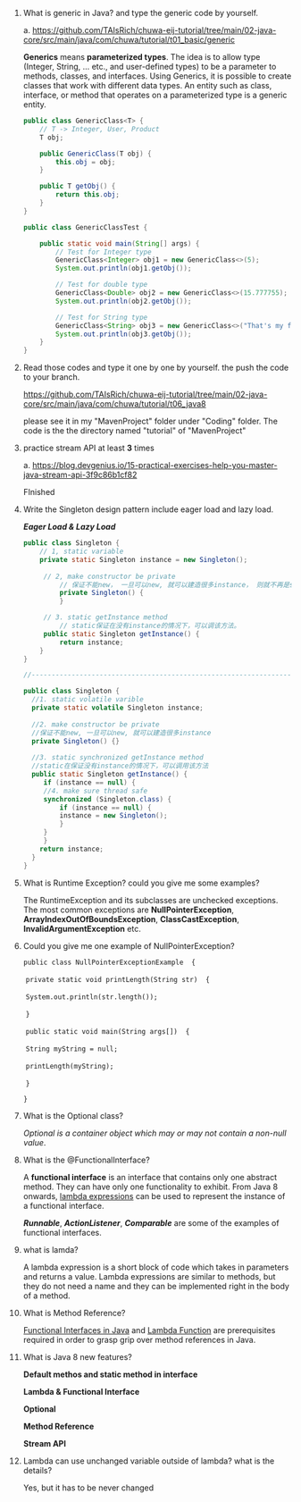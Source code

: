 1. What is generic in Java? and type the generic code by yourself.

   a. https://github.com/TAIsRich/chuwa-eij-tutorial/tree/main/02-java-core/src/main/java/com/chuwa/tutorial/t01_basic/generic

   **Generics** means **parameterized types**. The idea is to allow type (Integer, String, … etc., and user-defined types) to be a parameter to methods, classes, and interfaces. Using Generics, it is possible to create classes that work with different data types. An entity such as class, interface, or method that operates on a parameterized type is a generic entity.

   ```java
   public class GenericClass<T> {
       // T -> Integer, User, Product
       T obj;
   
       public GenericClass(T obj) {
           this.obj = obj;
       }
   
       public T getObj() {
           return this.obj;
       }
   }
   
   public class GenericClassTest {
   
       public static void main(String[] args) {
           // Test for Integer type
           GenericClass<Integer> obj1 = new GenericClass<>(5);
           System.out.println(obj1.getObj());
   
           // Test for double type
           GenericClass<Double> obj2 = new GenericClass<>(15.777755);
           System.out.println(obj2.getObj());
   
           // Test for String type
           GenericClass<String> obj3 = new GenericClass<>("That's my first Generic Class");
           System.out.println(obj3.getObj());
       }
   }
   
   ```

   

2. Read those codes and type it one by one by yourself. the push the code to your branch.

   https://github.com/TAIsRich/chuwa-eij-tutorial/tree/main/02-java-core/src/main/java/com/chuwa/tutorial/t06_java8

   please see it in my "MavenProject" folder under "Coding" folder. The code is the the directory named "tutorial" of "MavenProject"

3. practice stream API at least **3** times

   a. https://blog.devgenius.io/15-practical-exercises-help-you-master-java-stream-api-3f9c86b1cf82

   FInished

   

4. Write the Singleton design pattern include eager load and lazy load.

   ***Eager Load & Lazy Load***

   ```java
   public class Singleton {
       // 1, static variable
       private static Singleton instance = new Singleton();
       
     	// 2, make constructor be private
    		// 保证不能new， 一旦可以new, 就可以建造很多instance， 则就不再是singleton 
    		private Singleton() {
    		}
   
   		// 3. static getInstance method
    		// static保证在没有instance的情况下，可以调该方法。 
     	public static Singleton getInstance() {
    	  	return instance;
       }
   }
   
   //--------------------------------------------------------------------------------
   
   public class Singleton {
     //1. static volatile varible
     private static volatile Singleton instance;
     
     //2. make constructor be private
     //保证不能new, 一旦可以new, 就可以建造很多instance
     private Singleton() {}
     
     //3. static synchronized getInstance method
     //static在保证没有instance的情况下，可以调用该方法
     public static Singleton getInstance() {
     	if (instance == null) {
       	//4. make sure thread safe
       	synchronized (Singleton.class) {
         	if (instance == null) {
           	instance = new Singleton();
         	}
       	} 
     	}
       return instance;
     }
   }
   ```

   

   

5. What is Runtime Exception? could you give me some examples?

   The RuntimeException and its subclasses are unchecked exceptions. The most common exceptions are **NullPointerException**, **ArrayIndexOutOfBoundsException**, **ClassCastException**, **InvalidArgumentException** etc.

   

6. Could you give me one example of NullPointerException?

   `public class NullPointerExceptionExample  {`    

   ​	`private static void printLength(String str)  {`        

   ​		`System.out.println(str.length());`    

   ​	`}`     

   ​	`public static void main(String args[])  {`       

   ​		`String myString = null;`       

   ​		`printLength(myString);`  

   ​	`}`

   `}`

   

7. What is the Optional class?

   *Optional is a container object which may or may not contain a non-null value*.

   

8. What is the @FunctionalInterface?

   A **functional interface** is an interface that contains only one abstract method. They can have only one functionality to exhibit. From Java 8 onwards, [lambda expressions](https://www.geeksforgeeks.org/lambda-expressions-java-8/) can be used to represent the instance of a functional interface. 

   ***Runnable***, ***ActionListener***, ***Comparable*** are some of the examples of functional interfaces. 

   

9. what is lamda?

   A lambda expression is a short block of code which takes in parameters and returns a value. Lambda expressions are similar to methods, but they do not need a name and they can be implemented right in the body of a method.

   

10. What is Method Reference?

    [Functional Interfaces in Java](https://www.geeksforgeeks.org/functional-interfaces-java/) and [Lambda Function](https://www.geeksforgeeks.org/lambda-expressions-java-8/) are prerequisites required in order to grasp grip over method references in Java.

11. What is Java 8 new features?

    **Default methos and static method in interface**

    **Lambda & Functional Interface**

    **Optional**

    **Method Reference**

    **Stream API**

12. Lambda can use unchanged variable outside of lambda? what is the details?

    Yes, but it has to be never changed

    